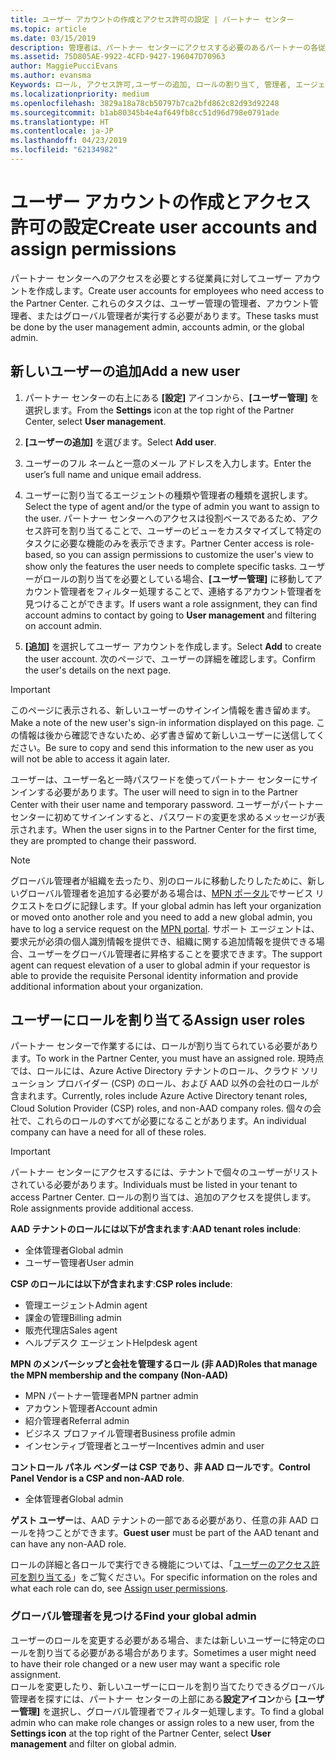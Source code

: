 ```yaml
---
title: ユーザー アカウントの作成とアクセス許可の設定 | パートナー センター
ms.topic: article
ms.date: 03/15/2019
description: 管理者は、パートナー センターにアクセスする必要のあるパートナーの各従業員用にユーザー アカウントを作成します。
ms.assetid: 75D805AE-9922-4CFD-9427-196047D70963
author: MaggiePucciEvans
ms.author: evansma
Keywords: ロール, アクセス許可,ユーザーの追加, ロールの割り当て, 管理者, エージェント,
ms.localizationpriority: medium
ms.openlocfilehash: 3829a18a78cb50797b7ca2bfd862c82d93d92248
ms.sourcegitcommit: b1ab80345b4e4af649fb8cc51d96d798e0791ade
ms.translationtype: HT
ms.contentlocale: ja-JP
ms.lasthandoff: 04/23/2019
ms.locfileid: "62134982"
---
```

# <a name="create-user-accounts-and-assign-permissions"></a><span data-ttu-id="7ba71-104">ユーザー アカウントの作成とアクセス許可の設定</span><span class="sxs-lookup"><span data-stu-id="7ba71-104">Create user accounts and assign permissions</span></span>

<span data-ttu-id="7ba71-105">パートナー センターへのアクセスを必要とする従業員に対してユーザー アカウントを作成します。</span><span class="sxs-lookup"><span data-stu-id="7ba71-105">Create user accounts for employees who need access to the Partner Center.</span></span> <span data-ttu-id="7ba71-106">これらのタスクは、ユーザー管理の管理者、アカウント管理者、またはグローバル管理者が実行する必要があります。</span><span class="sxs-lookup"><span data-stu-id="7ba71-106">These tasks must be done by the user management admin, accounts admin, or the global admin.</span></span> 


## <a name="add-a-new-user"></a><span data-ttu-id="7ba71-107">新しいユーザーの追加</span><span class="sxs-lookup"><span data-stu-id="7ba71-107">Add a new user</span></span>

1. <span data-ttu-id="7ba71-108">パートナー センターの右上にある **[設定]** アイコンから、**[ユーザー管理]** を選択します。</span><span class="sxs-lookup"><span data-stu-id="7ba71-108">From the **Settings** icon at the top right of the Partner Center, select **User management**.</span></span>

2.  <span data-ttu-id="7ba71-109">**[ユーザーの追加]** を選びます。</span><span class="sxs-lookup"><span data-stu-id="7ba71-109">Select **Add user**.</span></span>

3.  <span data-ttu-id="7ba71-110">ユーザーのフル ネームと一意のメール アドレスを入力します。</span><span class="sxs-lookup"><span data-stu-id="7ba71-110">Enter the user’s full name and unique email address.</span></span>

4.  <span data-ttu-id="7ba71-111">ユーザーに割り当てるエージェントの種類や管理者の種類を選択します。</span><span class="sxs-lookup"><span data-stu-id="7ba71-111">Select the type of agent and/or the type of admin you want to assign to the user.</span></span> <span data-ttu-id="7ba71-112">パートナー センターへのアクセスは役割ベースであるため、アクセス許可を割り当てることで、ユーザーのビューをカスタマイズして特定のタスクに必要な機能のみを表示できます。</span><span class="sxs-lookup"><span data-stu-id="7ba71-112">Partner Center access is role-based, so you can assign permissions to customize the user's view to show only the features the user needs to complete specific tasks.</span></span>  <span data-ttu-id="7ba71-113">ユーザーがロールの割り当てを必要としている場合、**[ユーザー管理]** に移動してアカウント管理者をフィルター処理することで、連絡するアカウント管理者を見つけることができます。</span><span class="sxs-lookup"><span data-stu-id="7ba71-113">If users want a role assignment, they can find account admins to contact by going to **User management** and filtering on account admin.</span></span>

5.  <span data-ttu-id="7ba71-114">**[追加]** を選択してユーザー アカウントを作成します。</span><span class="sxs-lookup"><span data-stu-id="7ba71-114">Select **Add** to create the user account.</span></span> <span data-ttu-id="7ba71-115">次のページで、ユーザーの詳細を確認します。</span><span class="sxs-lookup"><span data-stu-id="7ba71-115">Confirm the user's details on the next page.</span></span>

> [!IMPORTANT]  
> <span data-ttu-id="7ba71-116">このページに表示される、新しいユーザーのサインイン情報を書き留めます。</span><span class="sxs-lookup"><span data-stu-id="7ba71-116">Make a note of the new user's sign-in information displayed on this page.</span></span> <span data-ttu-id="7ba71-117">この情報は後から確認できないため、必ず書き留めて新しいユーザーに送信してください。</span><span class="sxs-lookup"><span data-stu-id="7ba71-117">Be sure to copy and send this information to the new user as you will not be able to access it again later.</span></span> 

<span data-ttu-id="7ba71-118">ユーザーは、ユーザー名と一時パスワードを使ってパートナー センターにサインインする必要があります。</span><span class="sxs-lookup"><span data-stu-id="7ba71-118">The user will need to sign in to the Partner Center with their user name and temporary password.</span></span> <span data-ttu-id="7ba71-119">ユーザーがパートナーセンターに初めてサインインすると、パスワードの変更を求めるメッセージが表示されます。</span><span class="sxs-lookup"><span data-stu-id="7ba71-119">When the user signs in to the Partner Center for the first time, they are prompted to change their password.</span></span> 

> [!NOTE]  
>  <span data-ttu-id="7ba71-120">グローバル管理者が組織を去ったり、別のロールに移動したりしたために、新しいグローバル管理者を追加する必要がある場合は、[MPN ポータル](https://partner.microsoft.com/support)でサービス リクエストをログに記録します。</span><span class="sxs-lookup"><span data-stu-id="7ba71-120">If your global admin has left your organization or moved onto another role and you need to add a new global admin, you have to log a service request on the [MPN portal](https://partner.microsoft.com/support).</span></span> <span data-ttu-id="7ba71-121">サポート エージェントは、要求元が必須の個人識別情報を提供でき、組織に関する追加情報を提供できる場合、ユーザーをグローバル管理者に昇格することを要求できます。</span><span class="sxs-lookup"><span data-stu-id="7ba71-121">The support agent can request elevation of a user to global admin if your requestor is able to provide the requisite Personal identity information and provide additional information about your organization.</span></span>

## <a name="assign-user-roles"></a><span data-ttu-id="7ba71-122">ユーザーにロールを割り当てる</span><span class="sxs-lookup"><span data-stu-id="7ba71-122">Assign user roles</span></span>

<span data-ttu-id="7ba71-123">パートナー センターで作業するには、ロールが割り当てられている必要があります。</span><span class="sxs-lookup"><span data-stu-id="7ba71-123">To work in the Partner Center, you must have an assigned role.</span></span>  <span data-ttu-id="7ba71-124">現時点では、ロールには、Azure Active Directory テナントのロール、クラウド ソリューション プロバイダー (CSP) のロール、および AAD 以外の会社のロールが含まれます。</span><span class="sxs-lookup"><span data-stu-id="7ba71-124">Currently, roles include Azure Active Directory tenant roles, Cloud Solution Provider (CSP) roles, and non-AAD company roles.</span></span> <span data-ttu-id="7ba71-125">個々の会社で、これらのロールのすべてが必要になることがあります。</span><span class="sxs-lookup"><span data-stu-id="7ba71-125">An individual company can have a need for all of these roles.</span></span>

>[!Important]
><span data-ttu-id="7ba71-126">パートナー センターにアクセスするには、テナントで個々のユーザーがリストされている必要があります。</span><span class="sxs-lookup"><span data-stu-id="7ba71-126">Individuals must be listed in your tenant to access Partner Center.</span></span> <span data-ttu-id="7ba71-127">ロールの割り当ては、追加のアクセスを提供します。</span><span class="sxs-lookup"><span data-stu-id="7ba71-127">Role assignments provide additional access.</span></span>


<span data-ttu-id="7ba71-128">**AAD テナントのロールには以下が含まれます**:</span><span class="sxs-lookup"><span data-stu-id="7ba71-128">**AAD tenant roles include**:</span></span>
- <span data-ttu-id="7ba71-129">全体管理者</span><span class="sxs-lookup"><span data-stu-id="7ba71-129">Global admin</span></span>
- <span data-ttu-id="7ba71-130">ユーザー管理者</span><span class="sxs-lookup"><span data-stu-id="7ba71-130">User admin</span></span>

<span data-ttu-id="7ba71-131">**CSP のロールには以下が含まれます**:</span><span class="sxs-lookup"><span data-stu-id="7ba71-131">**CSP roles include**:</span></span>
- <span data-ttu-id="7ba71-132">管理エージェント</span><span class="sxs-lookup"><span data-stu-id="7ba71-132">Admin agent</span></span>
- <span data-ttu-id="7ba71-133">課金の管理</span><span class="sxs-lookup"><span data-stu-id="7ba71-133">Billing admin</span></span>
- <span data-ttu-id="7ba71-134">販売代理店</span><span class="sxs-lookup"><span data-stu-id="7ba71-134">Sales agent</span></span>
- <span data-ttu-id="7ba71-135">ヘルプデスク エージェント</span><span class="sxs-lookup"><span data-stu-id="7ba71-135">Helpdesk agent</span></span>

<span data-ttu-id="7ba71-136">**MPN のメンバーシップと会社を管理するロール (非 AAD)**</span><span class="sxs-lookup"><span data-stu-id="7ba71-136">**Roles that manage the MPN membership and the company (Non-AAD)**</span></span>
- <span data-ttu-id="7ba71-137">MPN パートナー管理者</span><span class="sxs-lookup"><span data-stu-id="7ba71-137">MPN partner admin</span></span>
- <span data-ttu-id="7ba71-138">アカウント管理者</span><span class="sxs-lookup"><span data-stu-id="7ba71-138">Account admin</span></span>
- <span data-ttu-id="7ba71-139">紹介管理者</span><span class="sxs-lookup"><span data-stu-id="7ba71-139">Referral admin</span></span>
- <span data-ttu-id="7ba71-140">ビジネス プロファイル管理者</span><span class="sxs-lookup"><span data-stu-id="7ba71-140">Business profile admin</span></span>
- <span data-ttu-id="7ba71-141">インセンティブ管理者とユーザー</span><span class="sxs-lookup"><span data-stu-id="7ba71-141">Incentives admin and user</span></span>

<span data-ttu-id="7ba71-142">**コントロール パネル ベンダーは CSP であり、非 AAD ロールです**。</span><span class="sxs-lookup"><span data-stu-id="7ba71-142">**Control Panel Vendor is a CSP and non-AAD role**.</span></span>
- <span data-ttu-id="7ba71-143">全体管理者</span><span class="sxs-lookup"><span data-stu-id="7ba71-143">Global admin</span></span>

<span data-ttu-id="7ba71-144">**ゲスト ユーザー**は、AAD テナントの一部である必要があり、任意の非 AAD ロールを持つことができます。</span><span class="sxs-lookup"><span data-stu-id="7ba71-144">**Guest user** must be part of the AAD tenant and can have any non-AAD role.</span></span>

<span data-ttu-id="7ba71-145">ロールの詳細と各ロールで実行できる機能については、「[ユーザーのアクセス許可を割り当てる](permissions-overview.md)」をご覧ください。</span><span class="sxs-lookup"><span data-stu-id="7ba71-145">For specific information on the roles and what each role can do, see [Assign user permissions](permissions-overview.md).</span></span>



### <a name="find-your-global-admin"></a><span data-ttu-id="7ba71-146">グローバル管理者を見つける</span><span class="sxs-lookup"><span data-stu-id="7ba71-146">Find your global admin</span></span>

<span data-ttu-id="7ba71-147">ユーザーのロールを変更する必要がある場合、または新しいユーザーに特定のロールを割り当てる必要がある場合があります。</span><span class="sxs-lookup"><span data-stu-id="7ba71-147">Sometimes a user might need to have their role changed or a new user may want a specific role assignment.</span></span>  
<span data-ttu-id="7ba71-148">ロールを変更したり、新しいユーザーにロールを割り当てたりできるグローバル管理者を探すには、パートナー センターの上部にある**設定アイコン**から **[ユーザー管理]** を選択し、グローバル管理者でフィルター処理します。</span><span class="sxs-lookup"><span data-stu-id="7ba71-148">To find a global admin who can make role changes or assign roles to a new user, from the **Settings icon** at the top right of the Partner Center, select **User management** and filter on global admin.</span></span> 







